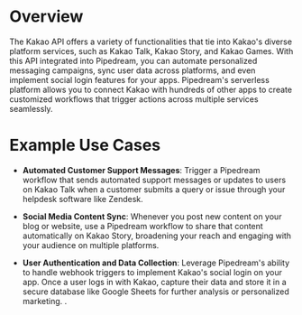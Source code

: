 # Overview

The Kakao API offers a variety of functionalities that tie into Kakao's diverse platform services, such as Kakao Talk, Kakao Story, and Kakao Games. With this API integrated into Pipedream, you can automate personalized messaging campaigns, sync user data across platforms, and even implement social login features for your apps. Pipedream's serverless platform allows you to connect Kakao with hundreds of other apps to create customized workflows that trigger actions across multiple services seamlessly.

# Example Use Cases

- **Automated Customer Support Messages**: Trigger a Pipedream workflow that sends automated support messages or updates to users on Kakao Talk when a customer submits a query or issue through your helpdesk software like Zendesk.

- **Social Media Content Sync**: Whenever you post new content on your blog or website, use a Pipedream workflow to share that content automatically on Kakao Story, broadening your reach and engaging with your audience on multiple platforms.

- **User Authentication and Data Collection**: Leverage Pipedream's ability to handle webhook triggers to implement Kakao's social login on your app. Once a user logs in with Kakao, capture their data and store it in a secure database like Google Sheets for further analysis or personalized marketing.
.
